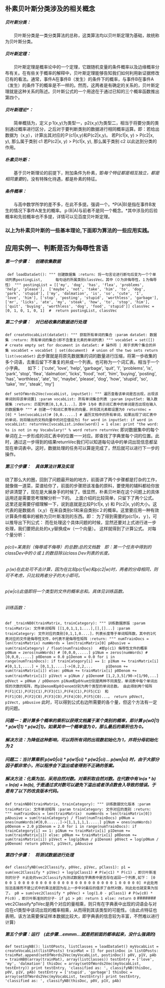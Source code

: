 ## 朴素贝叶斯分类涉及的相关概念
##### 贝叶斯分类：
　　贝叶斯分类是一类分类算法的总称，这类算法均以贝叶斯定理为基础，故统称为贝叶斯分类。
##### 贝叶斯定理：
　　贝叶斯定理是概率论中的一个定理，它跟随机变量的条件概率以及边缘概率分布有关。在有些关于概率的解释中，贝叶斯定理能够告知我们如何利用新证据修改已有的看法。通常，事件A在事件B（发生）的条件下的概率，与事件B在事件A（发生）的条件下的概率是不一样的。然而，这两者是有确定的关系的，贝叶斯定理就是这种关系的陈述。贝叶斯公式的一个用途在于通过已知的三个概率函数推出第四个。
##### 贝叶斯理论*：
　　简单概括为，定义ｐ1(x,y)为类型一，p2(x,y)为类型二，相当于将要分类的类别通过概率进行区分，之后对于要判断类别的数据进行相同概率运算。即：若给出数据为（x,y），计算出其对应的Ｐ(c1|x,y)和P(c2|x,y)。
若P(c1|x, y) > P(c2|x, y), 那么属于类别 c1
若P(c2|x, y) > P(c1|x, y), 那么属于类别 c2
以此达到分类的作用。
##### 朴素贝叶斯：
　　基于贝叶斯理论的前提下，附加条件为朴素，即*每个特征都是相互独立，都是相同重要*的，没有特殊化待遇，都是朴素的特征。
##### 条件概率：
　　与高中数学所学的差不多，在此不多提。强调一个。*P(A|B)是指在事件B发生的情况下事件A发生的概率。ｐ(B|A)与前者不是同一个概念。*其中涉及的后验概率和先验概率也不多提，详情可以见百度贝叶斯定理。
### 以上为朴素贝叶斯的一些基本理论,下面即为算法的一些应用实践。
## 应用实例一、判断是否为侮辱性言语
##### 第一个步骤：　创建收集数据　
` 
def loadDataSet():
    """
    创建数据集
    :return: 将一句言论进行断句后变为一个个单词列表postingList,
    　　　每句话的所属类别classVec。其中（０为非侮辱性，１为侮辱性）
    """
    postingList = [['my', 'dog', 'has', 'flea', 'problems', 'help', 'please'], 
                   ['maybe', 'not', 'take', 'him', 'to', 'dog', 'park', 'stupid'],
                   ['my', 'dalmation', 'is', 'so', 'cute', 'I', 'love', 'him'],
                   ['stop', 'posting', 'stupid', 'worthless', 'garbage'],
                   ['mr', 'licks', 'ate', 'my', 'steak', 'how', 'to', 'stop', 'him'],
                   ['quit', 'buying', 'worthless', 'dog', 'food', 'stupid']]
    classVec = [0, 1, 0, 1, 0, 1]  # 
    return postingList, classVec
`

##### 第二个步骤：　对已经收集的数据进行处理

`
def createVocabList(dataSet):
    """
    获取所有单词的集合
    :param dataSet: 数据集
    :return: 所有单词的集合(即不含重复元素的单词列表)
    """
    vocabSet = set([])  # create empty set
    for document in dataSet:
        # 操作符 | 用于求两个集合的并集
        vocabSet = vocabSet | set(document)  # union of the two sets
    return list(vocabSet)
`
  此步骤就是将原先数据集的词的数量进行压缩，将第一歩收集的多个词语，去重后留下不重复的并成一个列表。也可称为一个词汇表。相当于一个小字典。
　如下：
  ['cute', 'love', 'help', 'garbage', 'quit', 'I', 'problems', 'is', 'park', 'stop', 'flea', 'dalmation', 'licks', 'food', 
  'not', 'him', 'buying', 'posting', 'has', 'worthless', 'ate', 'to', 'maybe', 'please', 'dog', 'how', 'stupid', 'so',
   'take', 'mr', 'steak', 'my']
   
`
   def setOfWords2Vec(vocabList, inputSet):
    """
    遍历查看该单词是否出现，出现该单词则将该单词置1
    :param vocabList: 所有单词集合列表
    :param inputSet: 输入数据集
    :return: 匹配列表[0,1,0,1...]，其中 1与0 表示词汇表中的单词是否出现在输入的数据集中
    """
    # 创建一个和词汇表等长的向量，并将其元素都设置为0
    returnVec = [0] * len(vocabList)# [0,0......]
    # 遍历文档中的所有单词，如果出现了词汇表中的单词，则将输出的文档向量中的对应值设为1
    for word in inputSet:
        if word in vocabList:
            returnVec[vocabList.index(word)] = 1
        else:
            print "the word: %s is not in my Vocabulary!" % word
    return returnVec
`
即对数据集中的每个单词在上一步形成的词汇表中的位置一一对应。即查找了字典里每个词的位置。此时，通过这一步得到的结果returnVec我们可以知道每句话中的单词出现信息都呈现在单词表中。这时，数据处理的任务可以算是完成了，然后就可以进行下一步的操作。
##### 第三个步骤：　具体算法计算及实现
绕了那么大的圈，回到了问题最开始的地方，前面讲了两个步骤都是打杂的工作，就像做一道菜，菜谱给你了，前面的步骤把该准备的原料，要使用的辅料都给你放好讲清楚了，现在是大展身手的时候了。很显然，朴素贝叶斯在这个问题上的具体运用还是需要思考理解分析一下的。
上面介绍的比较简单，只留下了两个公式。
这里还是需要仔细理解一下，说到底就是比较P(c1|x, y) 和 P(c2|x, y)的大小。这代表的是数据点（x,y）在来自类别c1和来自类别c２的概率。这里要应用一种有效计算条件概率的被称为贝叶斯准则的东西。即：
为了得到需要的p(c1|x，ｙ)，可以推导出下列公式：
而在处理这个具体问题的时候，显然还要对上式进行进一步处理，我们要把此处的x,y替换成w（一个向量）。
这样就得到了计算公式。
对每个量分析：
###### p(ci)=某类别（侮辱或不侮辱）的总数\总的文档数　即：第一个任务中得到的classDev中的０或１的数目除以classＤev列表的长度。
###### ｐ(w)在此处可不去计算，因为在比较p(c1|w)和p(c2|w)时，两者的分母相同，则可不考虑，只比较两者分子的大小即可。
###### p(w|ci)此值即将一个类型的文件的概率总和。具体见训练函数。
###### 训练函数：
`
def _trainNB0(trainMatrix, trainCategory):
    """
    训练数据原版
    :param 　 trainMatrix: 文件单词矩阵 [[1,0,1,1,1....],[],[]...]
    :param  　trainCategory: 文件对应的类别[0,1,1,0....]，列表长度等于单词矩阵数，其中的1代表对应的文件是侮辱性文件，0代表不是侮辱性矩阵
    :return:
    """
    numTrainDocs = len(trainMatrix)
    numWords = len(trainMatrix[0]
    pAbusive = sum(trainCategory) / float(numTrainDocs)   #即p(c1) 侮辱性文件的概率
    p0Num = zeros(numWords) # [0,0,0,.....]
    p1Num = zeros(numWords) # [0,0,0,.....]
    p0Denom = 0.0
    p1Denom = 0.0
    for i in range(numTrainDocs):
        if trainCategory[i] == 1:
            p1Num += trainMatrix[i] #[0,1,1,....] + [0,1,1,....]->[0,2,2,...　　　
            p1Denom += sum(trainMatrix[i])
        else:
            p0Num += trainMatrix[i]
            p0Denom += sum(trainMatrix[i])
    p1Vect = p1Num / p1Denom# [1,2,3,5]/90->[1/90,...]　　
    p0Vect = p0Num / p0Denoｍ
    p1Num和p0Ｎum分别是两种不同类型，单词表中每个单词出现的次数的矩阵，而p1Denom和p0Ｄenom分别为两个类型的单词总数。
    由此得到两个矩阵P(F1|C1),P(F2|C1),P(F3|C1),P(F4|C1),P(F5|C1）　和P(F1|C0),P(F2|C0),P(F3|C0),P(F4|C0),P(F5|C0)...。
    return p0Vect, p1Vect, pAbusive
`
   此时，可以得到公式右边所需要的各个量，但这个方法有一定的问题。
##### 问题一：要计算多个概率的乘积以获得文档属于某个类别的概率，即计算 p(w0|1) * p(w1|1) * p(w2|1)。如果其中一个概率值为 0，那么最后的乘积也为 0。
##### 解决方法：为降低这种影响，可以将所有词的出现数初始化为 1，并将分母初始化为 2 
##### 问题二：当计算乘积 p(w0|ci) * p(w1|ci) * p(w2|ci)... p(wn|ci) 时，由于大部分因子都非常小，所以程序会下溢出或者得到不正确的答案。
##### 解决方法：化乘为加，采用自然对数。对乘积取自然对数。在代数中有 ln(a * b) = ln(a) + ln(b), 于是通过求对数可以避免下溢出或者浮点数舍入导致的错误。于是有了以下的改良版本代码。
 `
 def trainNB0(trainMatrix, trainCategory):
    """
    训练数据优化版本
    :param trainMatrix: 文件单词矩阵
    :param trainCategory: 文件对应的类别
    :return:
    """
    numTrainDocs = len(trainMatrix) 
    numWords = len(trainMatrix[0])
    pAbusive = sum(trainCategory) / float(numTrainDocs)
    p0Num = ones(numWords)#[0,0......]->[1,1,1,1,1.....]
    p1Num = ones(numWords)
    p0Denom = 2.0
    p1Denom = 2.0
    for i in range(numTrainDocs):
        if trainCategory[i] == 1:
            p1Num += trainMatrix[i]
            p1Denom += sum(trainMatrix[i])
        else:
            p0Num += trainMatrix[i]
            p0Denom += sum(trainMatrix[i])
    p1Vect = log(p1Num / p1Denom)
    p0Vect = log(p0Num / p0Denom)
    return p0Vect, p1Vect, pAbusive
`
##### 第四个步骤：　将测试数据进行处理
`
def classifyNB(vec2Classify, p0Vec, p1Vec, pClass1):
    p1 = sum(vec2Classify * p1Vec) + log(pClass1) # P(w|c1) * P(c1) ，即贝叶斯准则的分子
    ＃此处的vec2Classify为测试数据在字典表中是否存在返回一个列表,如下：
 [0 0 0 1 0 0 0 0 0 0 0 0 0 0 0 0 0 0 0 0 0 0 0 0 0 0 1 0 0 0 0 0]
   ＃此处用加法连接而不是公式中的乘法是因为在上一步中对最后的值求了自然对数，则此处也就变乘为加了。
    p0 = sum(vec2Classify * p0Vec) + log(1.0 - pClass1) # P(w|c0) * P(c0) ，即贝叶斯准则的分子·
    if p1 > p0:
        return 1
    else:
        return 0
`
####### vec2Classify*p1Vec是两个对应的量相乘，则只有在字典表中出现的词语会与对应在c1类型中该词出现的概率相乘，从而得到其该类型的可能性。（由此点特征也表明，该方法需要保证样本数据比较大，即字典表的信息较为丰富，不然难以进行计算）
##### 第五个步骤：运行　(此步骤...emmm...就是把前面的都串起来，没什么强调的)
   `
 def testingNB():
    listOPosts, listClasses = loadDataSet()
    myVocabList = createVocabList(listOPosts)
    trainMat = []
    for postinDoc in listOPosts:
        trainMat.append(setOfWords2Vec(myVocabList, postinDoc))
    p0V, p1V, pAb = trainNB0(array(trainMat), array(listClasses))
    testEntry = ['love', 'my', 'dalmation']
    thisDoc = array(setOfWords2Vec(myVocabList, testEntry))
    print testEntry, 'classified as: ', classifyNB(thisDoc, p0V, p1V, pAb)
    testEntry = ['stupid', 'garbage']
    thisDoc = array(setOfWords2Vec(myVocabList, testEntry))
    print testEntry, 'classified as: ', classifyNB(thisDoc, p0V, p1V, pAb)
`
